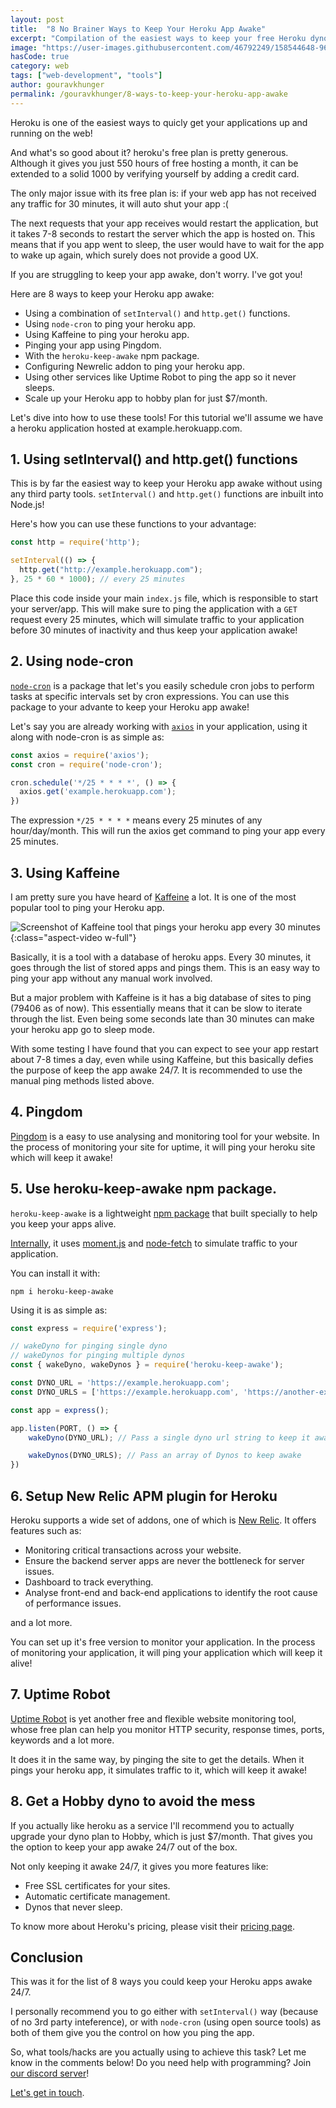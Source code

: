 ```yaml
---
layout: post
title:  "8 No Brainer Ways to Keep Your Heroku App Awake"
excerpt: "Compilation of the easiest ways to keep your free Heroku dyno running 24/7."
image: "https://user-images.githubusercontent.com/46792249/158544648-96aac1a5-d4dc-4f55-adff-d0479f6f447f.png"
hasCode: true
category: web
tags: ["web-development", "tools"]
author: gouravkhunger
permalink: /gouravkhunger/8-ways-to-keep-your-heroku-app-awake
---
```


Heroku is one of the easiest ways to quicly get your applications up and running on the web!

And what's so good about it? heroku's free plan is pretty generous. Although it gives you just 550 hours of free hosting a month, it can be extended to a solid 1000 by verifying yourself by adding a credit card.

The only major issue with its free plan is: if your web app has not received any traffic for 30 minutes, it will auto shut your app :(

The next requests that your app receives would restart the application, but it takes 7-8 seconds to restart the server which the app is hosted on. This means that if you app went to sleep, the user would have to wait for the app to wake up again, which surely does not provide a good UX.

If you are struggling to keep your app awake, don't worry. I've got you!

Here are 8 ways to keep your Heroku app awake:

- Using a combination of `setInterval()` and `http.get()` functions.
- Using `node-cron` to ping your heroku app.
- Using Kaffeine to ping your heroku app.
- Pinging your app using Pingdom.
- With the `heroku-keep-awake` npm package.
- Configuring Newrelic addon to ping your heroku app.
- Using other services like Uptime Robot to ping the app so it never sleeps.
- Scale up your Heroku app to hobby plan for just $7/month.

Let's dive into how to use these tools! For this tutorial we'll assume we have a heroku application hosted at example.herokuapp.com.

## 1. Using setInterval() and http.get() functions

This is by far the easiest way to keep your Heroku app awake without using any third party tools. `setInterval()` and `http.get()` functions are inbuilt into Node.js!

Here's how you can use these functions to your advantage:

```javascript
const http = require('http');

setInterval(() => {
  http.get("http://example.herokuapp.com");
}, 25 * 60 * 1000); // every 25 minutes
```

Place this code inside your main `index.js` file, which is responsible to start your server/app. This will make sure to ping the application with a `GET` request every 25 minutes, which will simulate traffic to your application before 30 minutes of inactivity and thus keep your application awake!

## 2. Using node-cron

[`node-cron`](https://github.com/node-cron/node-cron) is a package that let's you easily schedule cron jobs to perform tasks at specific intervals set by cron expressions. You can use this package to your advante to keep your Heroku app awake!

Let's say you are already working with [`axios`](https://github.com/axios/axios) in your application, using it along with node-cron is as simple as:

```javascript
const axios = require('axios');
const cron = require('node-cron');

cron.schedule('*/25 * * * *', () => {
  axios.get('example.herokuapp.com');
})
```

The expression `*/25 * * * *` means every 25 minutes of any hour/day/month. This will run the axios get command to ping your app every 25 minutes.

## 3. Using Kaffeine

I am pretty sure you have heard of [Kaffeine](https://kaffeine.herokuapp.com) a lot. It is one of the most popular tool to ping your Heroku app.

![Screenshot of Kaffeine tool that pings your heroku app every 30 minutes](https://user-images.githubusercontent.com/46792249/158734348-13cb4a84-34a6-4ab1-add7-9a581b76b636.png){:class="aspect-video w-full"}

Basically, it is a tool with a database of heroku apps. Every 30 minutes, it goes through the list of stored apps and pings them. This is an easy way to ping your app without any manual work involved.

But a major problem with Kaffeine is it has a big database of sites to ping (79406 as of now). This essentially means that it can be slow to iterate through the list. Even being some seconds late than 30 minutes can make your heroku app go to sleep mode.

With some testing I have found that you can expect to see your app restart about 7-8 times a day, even while using Kaffeine, but this basically defies the purpose of keep the app awake 24/7. It is recommended to use the manual ping methods listed above.

## 4. Pingdom

[Pingdom](https://www.pingdom.com) is a easy to use analysing and monitoring tool for your website. In the process of monitoring your site for uptime, it will ping your heroku site which will keep it awake!

## 5. Use heroku-keep-awake npm package.

`heroku-keep-awake` is a lightweight [npm package](https://www.npmjs.com/package/heroku-keep-awake) that  built specially to help you keep your apps alive.

[Internally](https://github.com/colbymillerdev/heroku-keep-awake/blob/develop/index.js), it uses [moment.js](https://github.com/moment/moment) and [node-fetch](https://github.com/node-fetch/node-fetch) to simulate traffic to your application.

You can install it with:

```shell
npm i heroku-keep-awake
```

Using it is as simple as:

```javascript
const express = require('express');

// wakeDyno for pinging single dyno
// wakeDynos for pinging multiple dynos
const { wakeDyno, wakeDynos } = require('heroku-keep-awake');

const DYNO_URL = 'https://example.herokuapp.com';
const DYNO_URLS = ['https://example.herokuapp.com', 'https://another-example.herokuapp.com']

const app = express();

app.listen(PORT, () => {
    wakeDyno(DYNO_URL); // Pass a single dyno url string to keep it awake

    wakeDynos(DYNO_URLS); // Pass an array of Dynos to keep awake
})
```

## 6. Setup New Relic APM plugin for Heroku

Heroku supports a wide set of addons, one of which is [New Relic](https://elements.heroku.com/addons/newrelic). It offers features such as:

- Monitoring critical transactions across your website.
- Ensure the backend server apps are never the bottleneck for server issues.
- Dashboard to track everything.
- Analyse front-end and back-end applications to identify the root cause of performance issues.

and a lot more.

You can set up it's free version to monitor your application. In the process of monitoring your application, it will ping your application which will keep it alive!

## 7. Uptime Robot

[Uptime Robot](https://uptimerobot.com) is yet another free and flexible website monitoring tool, whose free plan can help you monitor HTTP security, response times, ports, keywords and a lot more.

It does it in the same way, by pinging the site to get the details. When it pings your heroku app, it simulates traffic to it, which will keep it awake!

## 8. Get a Hobby dyno to avoid the mess

If you actually like heroku as a service I'll recommend you to actually upgrade your dyno plan to Hobby, which is just $7/month. That gives you the option to keep your app awake 24/7 out of the box.

Not only keeping it awake 24/7, it gives you more features like:

- Free SSL certificates for your sites.
- Automatic certificate management.
- Dynos that never sleep.

To know more about Heroku's pricing, please visit their [pricing page](https://www.heroku.com/pricing).

## Conclusion

This was it for the list of 8 ways you could keep your Heroku apps awake 24/7.

I personally recommend you to go either with `setInterval()` way (because of no 3rd party inteference), or with `node-cron` (using open source tools) as both of them give you the control on how you ping the app.

So, what tools/hacks are you actually using to achieve this task? Let me know in the comments below! Do you need help with programming? Join [our discord server](https://discord.genicsblog.com)!

[Let's get in touch](https://github.com/gouravkhunger).